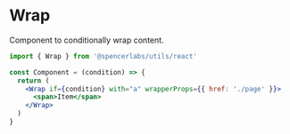 # Wrap

Component to conditionally wrap content.

```jsx
import { Wrap } from '@spencerlabs/utils/react'

const Component = (condition) => {
  return (
    <Wrap if={condition} with="a" wrapperProps={{ href: './page' }}>
      <span>Item</span>
    </Wrap>
  )
}
```
